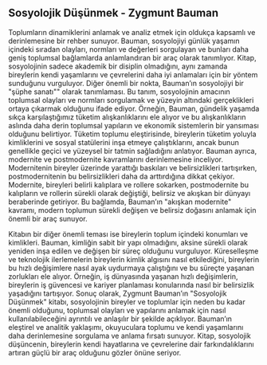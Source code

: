 ## Sosyolojik Düşünmek - Zygmunt Bauman

Toplumların dinamiklerini anlamak ve analiz etmek için oldukça kapsamlı ve derinlemesine bir rehber sunuyor. Bauman, sosyolojiyi günlük yaşamın içindeki sıradan olayları, normları ve değerleri sorgulayan ve bunları daha geniş toplumsal bağlamlarda anlamlandıran bir araç olarak tanımlıyor. Kitap, sosyolojinin sadece akademik bir disiplin olmadığını, aynı zamanda bireylerin kendi yaşamlarını ve çevrelerini daha iyi anlamaları için bir yöntem sunduğunu vurguluyor. Diğer önemli bir nokta, Bauman’ın sosyolojiyi bir "şüphe sanatı"" olarak tanımlaması. Bu tanım, sosyolojinin amacının toplumsal olayları ve normları sorgulamak ve yüzeyin altındaki gerçeklikleri ortaya çıkarmak olduğunu ifade ediyor. Örneğin, Bauman, gündelik yaşamda sıkça karşılaştığımız tüketim alışkanlıklarını ele alıyor ve bu alışkanlıkların aslında daha derin toplumsal yapıların ve ekonomik sistemlerin bir yansıması olduğunu belirtiyor. Tüketim toplumu eleştirisinde, bireylerin tüketim yoluyla kimliklerini ve sosyal statülerini inşa etmeye çalıştıklarını, ancak bunun genellikle geçici ve yüzeysel bir tatmin sağladığını anlatıyor. Bauman ayrıca, modernite ve postmodernite kavramlarını derinlemesine inceliyor. Modernitenin bireyler üzerinde yarattığı baskıları ve belirsizlikleri tartışırken, postmodernitenin bu belirsizlikleri daha da arttırdığına dikkat çekiyor. Modernite, bireyleri belirli kalıplara ve rollere sokarken, postmodernite bu kalıpların ve rollerin sürekli olarak değiştiği, belirsiz ve akışkan bir dünyayı beraberinde getiriyor. Bu bağlamda, Bauman’ın "akışkan modernite" kavramı, modern toplumun sürekli değişen ve belirsiz doğasını anlamak için önemli bir araç sunuyor.

Kitabın bir diğer önemli teması ise bireylerin toplum içindeki konumları ve kimlikleri. Bauman, kimliğin sabit bir yapı olmadığını, aksine sürekli olarak yeniden inşa edilen ve değişen bir süreç olduğunu vurguluyor. Küreselleşme ve teknolojik ilerlemelerin bireylerin kimlik algısını nasıl etkilediğini, bireylerin bu hızlı değişimlere nasıl ayak uydurmaya çalıştığını ve bu süreçte yaşanan zorlukları ele alıyor. Örneğin, iş dünyasında yaşanan hızlı değişimlerin, bireylerin iş güvencesi ve kariyer planlaması konularında nasıl bir belirsizlik yaşadığını tartışıyor. Sonuç olarak, Zygmunt Bauman’ın "Sosyolojik Düşünmek" kitabı, sosyolojinin bireyler ve toplumlar için neden bu kadar önemli olduğunu, toplumsal olayları ve yapılarını anlamak için nasıl kullanılabileceğini ayrıntılı ve anlaşılır bir şekilde açıklıyor. Bauman’ın eleştirel ve analitik yaklaşımı, okuyuculara toplumu ve kendi yaşamlarını daha derinlemesine sorgulama ve anlama fırsatı sunuyor. Kitap, sosyolojik düşüncenin, bireylerin kendi hayatlarına ve çevrelerine dair farkındalıklarını artıran güçlü bir araç olduğunu gözler önüne seriyor.
